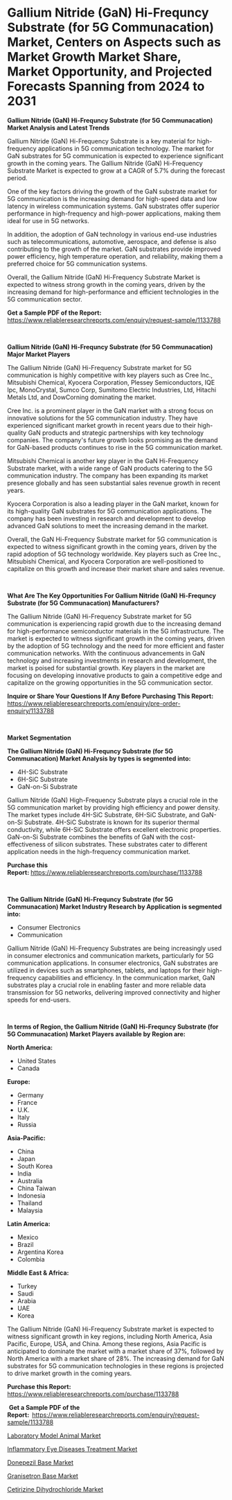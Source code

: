 <p><h1>Gallium Nitride (GaN) Hi-Frequncy Substrate (for 5G Communacation) Market, Centers on Aspects such as Market Growth Market Share, Market Opportunity, and Projected Forecasts Spanning from 2024 to 2031</h1></p><p><strong>Gallium Nitride (GaN) Hi-Frequncy Substrate (for 5G Communacation) Market Analysis and Latest Trends</strong></p>
<p><p>Gallium Nitride (GaN) Hi-Frequency Substrate is a key material for high-frequency applications in 5G communication technology. The market for GaN substrates for 5G communication is expected to experience significant growth in the coming years. The Gallium Nitride (GaN) Hi-Frequency Substrate Market is expected to grow at a CAGR of 5.7% during the forecast period.</p><p>One of the key factors driving the growth of the GaN substrate market for 5G communication is the increasing demand for high-speed data and low latency in wireless communication systems. GaN substrates offer superior performance in high-frequency and high-power applications, making them ideal for use in 5G networks.</p><p>In addition, the adoption of GaN technology in various end-use industries such as telecommunications, automotive, aerospace, and defense is also contributing to the growth of the market. GaN substrates provide improved power efficiency, high temperature operation, and reliability, making them a preferred choice for 5G communication systems.</p><p>Overall, the Gallium Nitride (GaN) Hi-Frequency Substrate Market is expected to witness strong growth in the coming years, driven by the increasing demand for high-performance and efficient technologies in the 5G communication sector.</p></p>
<p><strong>Get a Sample PDF of the Report:&nbsp;</strong> <a href="https://www.reliableresearchreports.com/enquiry/request-sample/1133788">https://www.reliableresearchreports.com/enquiry/request-sample/1133788</a></p>
<p>&nbsp;</p>
<p><strong>Gallium Nitride (GaN) Hi-Frequncy Substrate (for 5G Communacation) Major Market Players</strong></p>
<p><p>The Gallium Nitride (GaN) Hi-Frequency Substrate market for 5G communication is highly competitive with key players such as Cree Inc., Mitsubishi Chemical, Kyocera Corporation, Plessey Semiconductors, IQE lpc, MonoCrystal, Sumco Corp, Sumitomo Electric Industries, Ltd, Hitachi Metals Ltd, and DowCorning dominating the market.</p><p>Cree Inc. is a prominent player in the GaN market with a strong focus on innovative solutions for the 5G communication industry. They have experienced significant market growth in recent years due to their high-quality GaN products and strategic partnerships with key technology companies. The company's future growth looks promising as the demand for GaN-based products continues to rise in the 5G communication market.</p><p>Mitsubishi Chemical is another key player in the GaN Hi-Frequency Substrate market, with a wide range of GaN products catering to the 5G communication industry. The company has been expanding its market presence globally and has seen substantial sales revenue growth in recent years.</p><p>Kyocera Corporation is also a leading player in the GaN market, known for its high-quality GaN substrates for 5G communication applications. The company has been investing in research and development to develop advanced GaN solutions to meet the increasing demand in the market.</p><p>Overall, the GaN Hi-Frequency Substrate market for 5G communication is expected to witness significant growth in the coming years, driven by the rapid adoption of 5G technology worldwide. Key players such as Cree Inc., Mitsubishi Chemical, and Kyocera Corporation are well-positioned to capitalize on this growth and increase their market share and sales revenue.</p></p>
<p>&nbsp;</p>
<p><strong>What Are The Key Opportunities For Gallium Nitride (GaN) Hi-Frequncy Substrate (for 5G Communacation) Manufacturers?</strong></p>
<p><p>The Gallium Nitride (GaN) Hi-Frequency Substrate market for 5G communication is experiencing rapid growth due to the increasing demand for high-performance semiconductor materials in the 5G infrastructure. The market is expected to witness significant growth in the coming years, driven by the adoption of 5G technology and the need for more efficient and faster communication networks. With the continuous advancements in GaN technology and increasing investments in research and development, the market is poised for substantial growth. Key players in the market are focusing on developing innovative products to gain a competitive edge and capitalize on the growing opportunities in the 5G communication sector.</p></p>
<p><strong>Inquire or Share Your Questions If Any Before Purchasing This Report:</strong> <a href="https://www.reliableresearchreports.com/enquiry/pre-order-enquiry/1133788">https://www.reliableresearchreports.com/enquiry/pre-order-enquiry/1133788</a></p>
<p>&nbsp;</p>
<p><strong>Market Segmentation</strong></p>
<p><strong>The Gallium Nitride (GaN) Hi-Frequncy Substrate (for 5G Communacation) Market Analysis by types is segmented into:</strong></p>
<p><ul><li>4H-SiC Substrate</li><li>6H-SiC Substrate</li><li>GaN-on-Si Substrate</li></ul></p>
<p><p>Gallium Nitride (GaN) High-Frequency Substrate plays a crucial role in the 5G communication market by providing high efficiency and power density. The market types include 4H-SiC Substrate, 6H-SiC Substrate, and GaN-on-Si Substrate. 4H-SiC Substrate is known for its superior thermal conductivity, while 6H-SiC Substrate offers excellent electronic properties. GaN-on-Si Substrate combines the benefits of GaN with the cost-effectiveness of silicon substrates. These substrates cater to different application needs in the high-frequency communication market.</p></p>
<p><strong>Purchase this Report:&nbsp;</strong><a href="https://www.reliableresearchreports.com/purchase/1133788">https://www.reliableresearchreports.com/purchase/1133788</a></p>
<p>&nbsp;</p>
<p><strong>The Gallium Nitride (GaN) Hi-Frequncy Substrate (for 5G Communacation) Market Industry Research by Application is segmented into:</strong></p>
<p><ul><li>Consumer Electronics</li><li>Communication</li></ul></p>
<p><p>Gallium Nitride (GaN) Hi-Frequency Substrates are being increasingly used in consumer electronics and communication markets, particularly for 5G communication applications. In consumer electronics, GaN substrates are utilized in devices such as smartphones, tablets, and laptops for their high-frequency capabilities and efficiency. In the communication market, GaN substrates play a crucial role in enabling faster and more reliable data transmission for 5G networks, delivering improved connectivity and higher speeds for end-users.</p></p>
<p>&nbsp;</p>
<p><strong>In terms of Region, the Gallium Nitride (GaN) Hi-Frequncy Substrate (for 5G Communacation) Market Players available by Region are:</strong></p>
<p>
    <p> <strong> North America: </strong>
        <ul>
            <li>United States</li>
            <li>Canada</li>
        </ul>
        </p> 
    <p> <strong> Europe: </strong>
        <ul>
            <li>Germany</li>
            <li>France</li>
            <li>U.K.</li>
            <li>Italy</li>
            <li>Russia</li>
        </ul>
        </p> 
    <p> <strong> Asia-Pacific: </strong>
        <ul>
            <li>China</li>
            <li>Japan</li>
            <li>South Korea</li>
            <li>India</li>
            <li>Australia</li>
            <li>China Taiwan</li>
            <li>Indonesia</li>
            <li>Thailand</li>
            <li>Malaysia</li>
        </ul>
        </p> 
    <p> <strong> Latin America: </strong>
        <ul>
            <li>Mexico</li>
            <li>Brazil</li>
            <li>Argentina Korea</li>
            <li>Colombia</li>
        </ul>
        </p> 
    <p> <strong> Middle East & Africa: </strong>
        <ul>
            <li>Turkey</li>
            <li>Saudi</li>
            <li>Arabia</li>
            <li>UAE</li>
            <li>Korea</li>
        </ul>
    </p>
    </p>
<p><p>The Gallium Nitride (GaN) Hi-Frequency Substrate market is expected to witness significant growth in key regions, including North America, Asia Pacific, Europe, USA, and China. Among these regions, Asia Pacific is anticipated to dominate the market with a market share of 37%, followed by North America with a market share of 28%. The increasing demand for GaN substrates for 5G communication technologies in these regions is projected to drive market growth in the coming years.</p></p>
<p><strong>Purchase this Report: </strong><a href="https://www.reliableresearchreports.com/purchase/1133788">https://www.reliableresearchreports.com/purchase/1133788</a></p>
<p>&nbsp;<strong>Get a Sample PDF of the Report:&nbsp;&nbsp;</strong><a href="https://www.reliableresearchreports.com/enquiry/request-sample/1133788">https://www.reliableresearchreports.com/enquiry/request-sample/1133788</a></p>
<p><strong></strong></p>
<p><p><a href="https://github.com/Glendatilghmankmgz0rbhwpy/Market-Research-Report-List-1/blob/main/laboratory-model-animal-market.md">Laboratory Model Animal Market</a></p><p><a href="https://medium.com/@darienhoppe3434/inflammatory-eye-diseases-treatment-market-comprehensive-assessment-by-type-application-and-6e7a0ea409db">Inflammatory Eye Diseases Treatment Market</a></p><p><a href="https://medium.com/@darienhoppe3434/donepezil-base-market-exploring-market-share-market-trends-and-future-growth-b2671b79f021">Donepezil Base Market</a></p><p><a href="https://medium.com/@darienhoppe3434/granisetron-base-market-comprehensive-assessment-by-type-application-and-geography-1e817f02f560">Granisetron Base Market</a></p><p><a href="https://medium.com/@darienhoppe3434/cetirizine-dihydrochloride-market-size-market-outlook-and-market-forecast-2024-to-2031-a7898ee50b1a">Cetirizine Dihydrochloride Market</a></p></p>